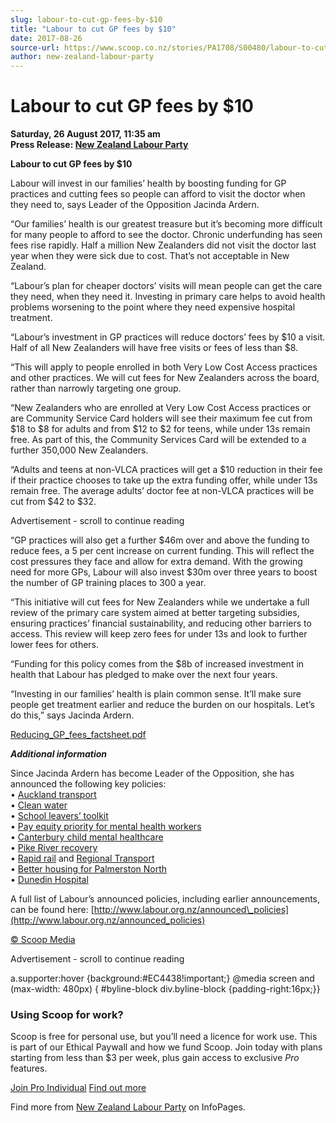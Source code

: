 ```yaml
---
slug: labour-to-cut-gp-fees-by-$10
title: "Labour to cut GP fees by $10"
date: 2017-08-26
source-url: https://www.scoop.co.nz/stories/PA1708/S00480/labour-to-cut-gp-fees-by-10.htm
author: new-zealand-labour-party
---
```

Labour to cut GP fees by $10
============================

**Saturday, 26 August 2017, 11:35 am**  
**Press Release: [New Zealand Labour Party](https://info.scoop.co.nz/New_Zealand_Labour_Party)**

**Labour to cut GP fees by $10**  
  
Labour will invest in our families’ health by boosting funding for GP practices and cutting fees so people can afford to visit the doctor when they need to, says Leader of the Opposition Jacinda Ardern.

“Our families’ health is our greatest treasure but it’s becoming more difficult for many people to afford to see the doctor. Chronic underfunding has seen fees rise rapidly. Half a million New Zealanders did not visit the doctor last year when they were sick due to cost. That’s not acceptable in New Zealand.

“Labour’s plan for cheaper doctors’ visits will mean people can get the care they need, when they need it. Investing in primary care helps to avoid health problems worsening to the point where they need expensive hospital treatment.

“Labour’s investment in GP practices will reduce doctors’ fees by $10 a visit. Half of all New Zealanders will have free visits or fees of less than $8.

“This will apply to people enrolled in both Very Low Cost Access practices and other practices. We will cut fees for New Zealanders across the board, rather than narrowly targeting one group.

“New Zealanders who are enrolled at Very Low Cost Access practices or are Community Service Card holders will see their maximum fee cut from $18 to $8 for adults and from $12 to $2 for teens, while under 13s remain free. As part of this, the Community Services Card will be extended to a further 350,000 New Zealanders.

“Adults and teens at non-VLCA practices will get a $10 reduction in their fee if their practice chooses to take up the extra funding offer, while under 13s remain free. The average adults’ doctor fee at non-VLCA practices will be cut from $42 to $32.

Advertisement - scroll to continue reading





“GP practices will also get a further $46m over and above the funding to reduce fees, a 5 per cent increase on current funding. This will reflect the cost pressures they face and allow for extra demand. With the growing need for more GPs, Labour will also invest $30m over three years to boost the number of GP training places to 300 a year.

“This initiative will cut fees for New Zealanders while we undertake a full review of the primary care system aimed at better targeting subsidies, ensuring practices’ financial sustainability, and reducing other barriers to access. This review will keep zero fees for under 13s and look to further lower fees for others.

“Funding for this policy comes from the $8b of increased investment in health that Labour has pledged to make over the next four years.

“Investing in our families’ health is plain common sense. It’ll make sure people get treatment earlier and reduce the burden on our hospitals. Let’s do this,” says Jacinda Ardern.  
  
[Reducing\_GP\_fees\_factsheet.pdf](http://img.scoop.co.nz/media/pdfs/1708/Reducing_GP_fees_factsheet.pdf)  
  
  
**_Additional information_**

Since Jacinda Ardern has become Leader of the Opposition, she has announced the following key policies:  
• [Auckland transport](http://www.labour.org.nz/aucklandtransport)  
• [Clean water](http://www.labour.org.nz/water)  
• [School leavers’ toolkit](http://www.labour.org.nz/schoolleaverstoolkit)  
• [Pay equity priority for mental health workers](http://www.labour.org.nz/pay_equity_to_be_a_priority_for_labour)  
• [Canterbury child mental healthcare](http://www.labour.org.nz/better_mental_health_care_for_canterbury_kids)  
• [Pike River recovery](http://www.labour.org.nz/labour_stands_with_pike_families)  
• [Rapid rail](http://www.labour.org.nz/rapid_rail_in_the_golden_triangle) and [Regional Transport](http://www.labour.org.nz/regionaltransport)  
• [Better housing for Palmerston North](http://www.labour.org.nz/labour_to_build_starter_homes_and_state_houses_in_palmerston_north)  
• [Dunedin Hospital](http://www.labour.org.nz/dunedinhospital)

A full list of Labour’s announced policies, including earlier announcements, can be found here: [http://www.labour.org.nz/announced\_policies](http://www.labour.org.nz/announced_policies)  

[© Scoop Media](http://www.scoop.co.nz/about/terms.html)  

Advertisement - scroll to continue reading



a.supporter:hover {background:#EC4438!important;} @media screen and (max-width: 480px) { #byline-block div.byline-block {padding-right:16px;}}

### Using Scoop for work?

Scoop is free for personal use, but you’ll need a licence for work use. This is part of our Ethical Paywall and how we fund Scoop. Join today with plans starting from less than $3 per week, plus gain access to exclusive _Pro_ features.  
  
[Join Pro Individual](https://pro.scoop.co.nz/Individual/?from=ProIn24) [Find out more](https://pro.scoop.co.nz/using-scoop-for-work/?from=ProIn24)

Find more from [New Zealand Labour Party](https://info.scoop.co.nz/New_Zealand_Labour_Party) on InfoPages.
